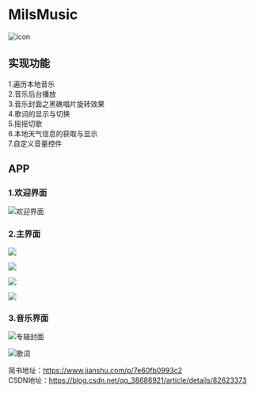 # MilsMusic

![icon](https://upload-images.jianshu.io/upload_images/7019098-7939a38609d9c44e.png?imageMogr2/auto-orient/strip%7CimageView2/2/w/60/format/webp)

## 实现功能

1.遍历本地音乐<br />
2.音乐后台播放<br />
3.音乐封面之黑礁唱片旋转效果<br />
4.歌词的显示与切换<br />
5.摇摇切歌<br />
6.本地天气信息的获取与显示<br />
7.自定义音量控件<br />

## APP
### 1.欢迎界面
![欢迎界面](https://upload-images.jianshu.io/upload_images/7019098-d2427e7221e8b2c1.png?imageMogr2/auto-orient/strip%7CimageView2/2/w/270/format/webp)

### 2.主界面
![](https://upload-images.jianshu.io/upload_images/7019098-d79a4dc285b487ea.png?imageMogr2/auto-orient/strip%7CimageView2/2/w/270/format/webp)

![](https://upload-images.jianshu.io/upload_images/7019098-1a135cb7d530bb6b.png?imageMogr2/auto-orient/strip%7CimageView2/2/w/270/format/webp)

![](https://upload-images.jianshu.io/upload_images/7019098-5e267c446f31b741.png?imageMogr2/auto-orient/strip%7CimageView2/2/w/270/format/webp)

![](https://upload-images.jianshu.io/upload_images/7019098-0132ef37abe45a99.png?imageMogr2/auto-orient/strip%7CimageView2/2/w/270/format/webp)

### 3.音乐界面

![专辑封面](https://upload-images.jianshu.io/upload_images/7019098-1f1d08c32f544ddf.png?imageMogr2/auto-orient/strip%7CimageView2/2/w/270/format/webp)

![歌词](https://upload-images.jianshu.io/upload_images/7019098-6bd1ee35fa76380c.png?imageMogr2/auto-orient/strip%7CimageView2/2/w/270/format/webp)

简书地址：https://www.jianshu.com/p/7e60fb0993c2 <br />
CSDN地址：https://blog.csdn.net/qq_38686921/article/details/82623373
